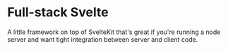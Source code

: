 # Full-stack Svelte

A little framework on top of SvelteKit that's great if you're running a node server and want tight integration between server and client code.
